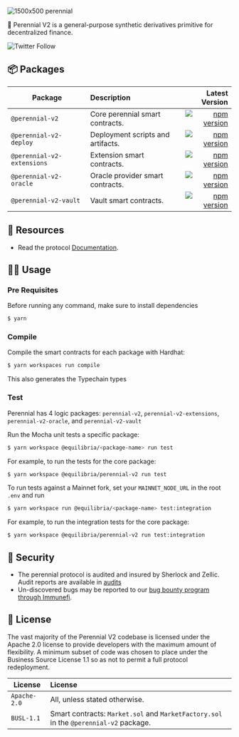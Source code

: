 ![1500x500 perennial](https://github.com/equilibria-xyz/perennial-v2/assets/747165/ef24cb94-b774-428f-9a5f-7ee7b347a36c)

🌸 Perennial V2 is a general-purpose synthetic derivatives primitive for decentralized finance.

![Twitter Follow](https://img.shields.io/twitter/follow/perenniallabs?style=for-the-badge)

## 📦 Packages

| Package                    | Description                       |                                                                                                                                       Latest Version |
|----------------------------|:----------------------------------|-----------------------------------------------------------------------------------------------------------------------------------------------------:|
| `@perennial-v2`            | Core perennial smart contracts.   |                       [![npm version](https://badge.fury.io/js/@equilibria%2Fperennial-v2.svg)](https://badge.fury.io/js/@equilibria%2Fperennial-v2) |
| `@perennial-v2-deploy`     | Deployment scripts and artifacts. |         [![npm version](https://badge.fury.io/js/@equilibria%2Fperennial-v2-deploy.svg)](https://badge.fury.io/js/@equilibria%2Fperennial-v2-deploy) |
| `@perennial-v2-extensions` | Extension smart contracts.        | [![npm version](https://badge.fury.io/js/@equilibria%2Fperennial-v2-extensions.svg)](https://badge.fury.io/js/@equilibria%2Fperennial-v2-extensions) |
| `@perennial-v2-oracle`     | Oracle provider smart contracts.  |         [![npm version](https://badge.fury.io/js/@equilibria%2Fperennial-v2-oracle.svg)](https://badge.fury.io/js/@equilibria%2Fperennial-v2-oracle) |
| `@perennial-v2-vault`      | Vault smart contracts.            |           [![npm version](https://badge.fury.io/js/@equilibria%2Fperennial-v2-vault.svg)](https://badge.fury.io/js/@equilibria%2Fperennial-v2-vault) |

## 🔗 Resources

- Read the protocol [Documentation](https://docs-v2.perennial.finance/).

## 👨‍💻 Usage

### Pre Requisites

Before running any command, make sure to install dependencies

```sh
$ yarn
```

### Compile

Compile the smart contracts for each package with Hardhat:

```sh
$ yarn workspaces run compile
```

This also generates the Typechain types

### Test

Perennial has 4 logic packages: `perennial-v2`, `perennial-v2-extensions`, `perennial-v2-oracle`, and `perennial-v2-vault`

Run the Mocha unit tests a specific package:

```sh
$ yarn workspace @equilibria/<package-name> run test
```

For example, to run the tests for the core package:

```sh
$ yarn workspace @equilibria/perennial-v2 run test
```

To run tests against a Mainnet fork, set your `MAINNET_NODE_URL` in the root `.env` and run

```sh
$ yarn workspace run @equilibria/<package-name> test:integration
```

For example, to run the integration tests for the core package:

```sh
$ yarn workspace @equilibria/perennial-v2 run test:integration
```
## 🔐 Security

- The perennial protocol is audited and insured by Sherlock and Zellic. Audit reports are available in [audits](audits)
- Un-discovered bugs may be reported to our [bug bounty program through Immunefi](https://immunefi.com/bounty/perennial/).

## 📜 License

The vast majority of the Perennial V2 codebase is licensed under the Apache 2.0 license to provide developers with the maximum amount of flexibility. A minimum subset of code was chosen to place under the Business Source License 1.1 so as not to permit a full protocol redeployment.

| License      | License                                                                               |
|--------------|:--------------------------------------------------------------------------------------|
| `Apache-2.0` | All, unless stated otherwise.                                                         |
| `BUSL-1.1`   | Smart contracts: `Market.sol` and `MarketFactory.sol` in the `@perennial-v2` package. |
